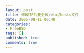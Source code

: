 ```yaml
---
layout: post
title: 修改IP后要更改/etc/hosts文件
date: 2005-08-11 00:40
categories:
- FreeBSD
tags: []
published: true
comments: true
---
```

<p></p>
